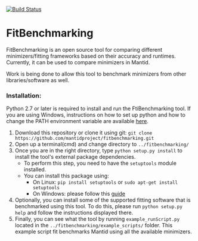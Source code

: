 [![Build Status](https://travis-ci.com/mantidproject/fitbenchmarking.svg?branch=master)](https://travis-ci.com/mantidproject/fitbenchmarking)

# FitBenchmarking
FitBenchmarking is an open source tool for comparing different minimizers/fitting frameworks based on their accuracy and runtimes.
Currently, it can be used to compare minimizers in Mantid.

Work is being done to allow this tool to benchmark minimizers from other libraries/software as well.

### Installation:

Python 2.7 or later is required to install and run the FtiBenchmarking tool. If you are using Windows, instructions on how to set up python and how to change the PATH environment variable are available [here](https://anthonydebarros.com/2018/06/21/setting-up-python-in-windows-10/).

1. Download this repository or clone it using git:
`git clone https://github.com/mantidproject/fitbenchmarking.git`
2. Open up a terminal(cmd) and change directory to `../fitbenchmarking/`
3. Once you are in the right directory, type `python setup.py install` to install the tool's external package dependencies.
    * To perform this step, you need to have the `setuptools` module installed.
    * You can install this package using:
        - On Linux: `pip install setuptools` or `sudo apt-get install setuptools`
        - On Windows: please follow this [guide](https://packaging.python.org/tutorials/installing-packages/)
4. Optionally, you can install some of the supported fitting software that is benchmarked using this tool. To do this, please run `python setup.py help` and follow the instructions displayed there.
5. Finally, you can see what the tool by running `example_runScript.py` located in the `../fitbenchmarking/example_scripts/` folder. This example script fit benchmarks Mantid using all the available minimizers.


